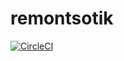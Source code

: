 # remontsotik
[![CircleCI](https://circleci.com/gh/hardtechnik/remontsotik/tree/master.svg?style=svg&circle-token=9180e299c927de8aa1c9b69b780f483dab928896)](https://circleci.com/gh/hardtechnik/remontsotik/tree/master)